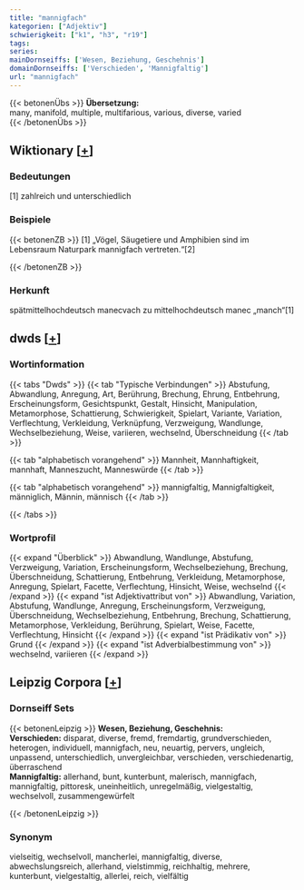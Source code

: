 ```yaml
---
title: "mannigfach"
kategorien: ["Adjektiv"]
schwierigkeit: ["k1", "h3", "r19"]
tags:
series:
mainDornseiffs: ['Wesen, Beziehung, Geschehnis']
domainDornseiffs: ['Verschieden', 'Mannigfaltig']
url: "mannigfach"
---
```


{{< betonenÜbs >}}
**Übersetzung:**  
many, manifold, multiple, multifarious, various, diverse, varied  
{{< /betonenÜbs >}}

## Wiktionary [[+](https://de.wiktionary.org/wiki/mannigfach)]

### Bedeutungen
[1] zahlreich und unterschiedlich  

### Beispiele
{{< betonenZB >}}
[1] „Vögel, Säugetiere und Amphibien sind im Lebensraum Naturpark mannigfach vertreten.“[2]  

{{< /betonenZB >}}
### Herkunft
spätmittelhochdeutsch manecvach zu mittelhochdeutsch manec „manch“[1]  



## dwds [[+](https://www.dwds.de/wb/mannigfach)]

### Wortinformation
{{< tabs "Dwds" >}}
{{< tab "Typische Verbindungen" >}}
Abstufung, Abwandlung, Anregung, Art, Berührung, Brechung, Ehrung, Entbehrung, Erscheinungsform, Gesichtspunkt, Gestalt, Hinsicht, Manipulation, Metamorphose, Schattierung, Schwierigkeit, Spielart, Variante, Variation, Verflechtung, Verkleidung, Verknüpfung, Verzweigung, Wandlunge, Wechselbeziehung, Weise, variieren, wechselnd, Überschneidung
{{< /tab >}}

{{< tab "alphabetisch vorangehend" >}}
Mannheit, Mannhaftigkeit, mannhaft, Manneszucht, Manneswürde
{{< /tab >}}

{{< tab "alphabetisch vorangehend" >}}
mannigfaltig, Mannigfaltigkeit, männiglich, Männin, männisch
{{< /tab >}}

{{< /tabs >}}

### Wortprofil
{{< expand "Überblick" >}} Abwandlung, Wandlunge, Abstufung, Verzweigung, Variation, Erscheinungsform, Wechselbeziehung, Brechung, Überschneidung, Schattierung, Entbehrung, Verkleidung, Metamorphose, Anregung, Spielart, Facette, Verflechtung, Hinsicht, Weise, wechselnd {{< /expand >}}
{{< expand "ist Adjektivattribut von" >}} Abwandlung, Variation, Abstufung, Wandlunge, Anregung, Erscheinungsform, Verzweigung, Überschneidung, Wechselbeziehung, Entbehrung, Brechung, Schattierung, Metamorphose, Verkleidung, Berührung, Spielart, Weise, Facette, Verflechtung, Hinsicht {{< /expand >}}
{{< expand "ist Prädikativ von" >}} Grund {{< /expand >}}
{{< expand "ist Adverbialbestimmung von" >}} wechselnd, variieren {{< /expand >}}

## Leipzig Corpora [[+](https://corpora.uni-leipzig.de/en/res?word=mannigfach&corpusId=deu_newscrawl-public_2018)]

### Dornseiff Sets
{{< betonenLeipzig >}}
**Wesen, Beziehung, Geschehnis:**  
**Verschieden:** disparat, diverse, fremd, fremdartig, grundverschieden, heterogen, individuell, mannigfach, neu, neuartig, pervers, ungleich, unpassend, unterschiedlich, unvergleichbar, verschieden, verschiedenartig, überraschend  
**Mannigfaltig:** allerhand, bunt, kunterbunt, malerisch, mannigfach, mannigfaltig, pittoresk, uneinheitlich, unregelmäßig, vielgestaltig, wechselvoll, zusammengewürfelt  

{{< /betonenLeipzig >}}

### Synonym
vielseitig, wechselvoll, mancherlei, mannigfaltig, diverse, abwechslungsreich, allerhand, vielstimmig, reichhaltig, mehrere, kunterbunt, vielgestaltig, allerlei, reich, vielfältig

